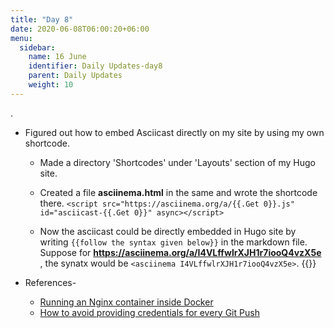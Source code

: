 ```yaml
---
title: "Day 8"
date: 2020-06-08T06:00:20+06:00
menu:
  sidebar:
    name: 16 June
    identifier: Daily Updates-day8
    parent: Daily Updates
    weight: 10
---
```


.
  

  

  
- Figured out how to embed Asciicast directly on my site by using my own shortcode.

  - Made a directory 'Shortcodes' under 'Layouts' section of my Hugo site.
  
  - Created a file **asciinema.html** in the same and wrote the shortcode there.
  `<script src="https://asciinema.org/a/{{.Get 0}}.js" id="asciicast-{{.Get 0}}" async></script>`
  
  - Now the asciicast could be directly embedded in Hugo site by writing `{{follow the syntax given below}}` in the markdown file.
  Suppose for **https://asciinema.org/a/I4VLffwlrXJH1r7iooQ4vzX5e** , the synatx would be `<asciinema I4VLffwlrXJH1r7iooQ4vzX5e>`.
  {{<asciinema I4VLffwlrXJH1r7iooQ4vzX5e>}}
  

- References-
  * [Running an Nginx container inside Docker](https://www.youtube.com/watch?v=mgwo8fq-SkA)
  * [How to avoid providing credentials for every Git Push](https://www.freecodecamp.org/news/how-to-fix-git-always-asking-for-user-credentials/)

